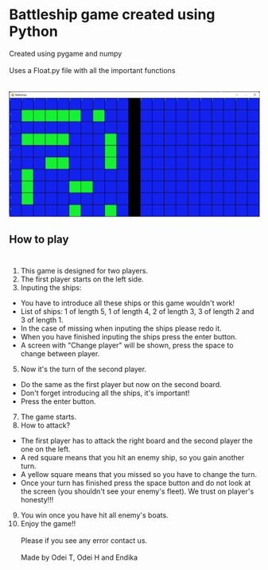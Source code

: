 # Battleship game created using Python <br>

Created using pygame and numpy<br><br>
Uses a Float.py file with all the important functions<br><br><br>
![alt text](project_image.jpg)

## How to play <br><br>

1. This game is designed for two players.
2. The first player starts on the left side.
3. Inputing the ships:
  - You have to introduce all these ships or this game wouldn't work!
  - List of ships: 1 of length 5, 1 of length 4, 2 of length 3, 3 of length 2 and 3 of length 1.
  - In the case of missing when inputing the ships please redo it.
  - When you have finished inputing the ships press the enter button.
  - A screen with "Change player" will be shown, press the space to change between player.
5. Now it's the turn of the second player.
  - Do the same as the first player but now on the second board.
  - Don't forget introducing all the ships, it's important!
  - Press the enter button.
7. The game starts.
8. How to attack?
  - The first player has to attack the right board and the second player the one on the left.
  - A red square means that you hit an enemy ship, so you gain another turn.
  - A yellow square means that you missed so you have to change the turn.
  - Once your turn has finished press the space button and do not look at the screen
    (you shouldn't see your enemy's fleet). We trust on player's honesty!!!
9. You win once you have hit all enemy's boats.
10. Enjoy the game!!<br><br>
Please if you see any error contact us.<br><br>
Made by Odei  T, Odei H and Endika
